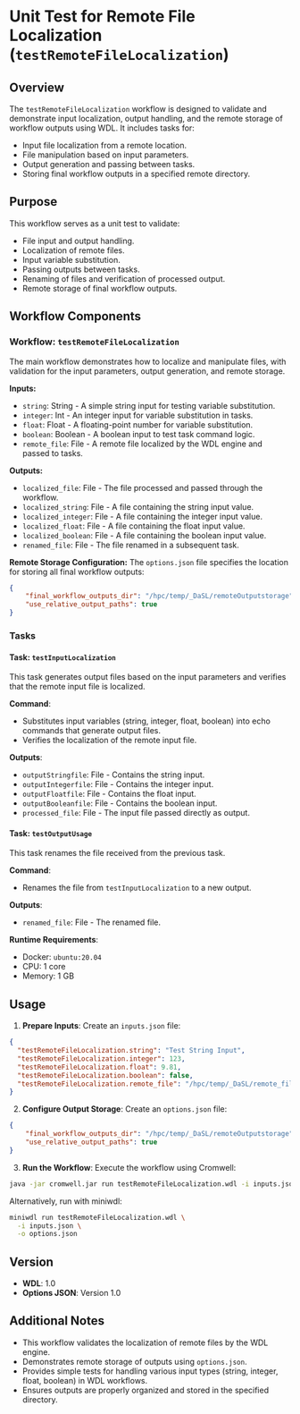 # Unit Test for Remote File Localization (`testRemoteFileLocalization`)

## Overview
The `testRemoteFileLocalization` workflow is designed to validate and demonstrate input localization, output handling, and the remote storage of workflow outputs using WDL. It includes tasks for:

- Input file localization from a remote location.
- File manipulation based on input parameters.
- Output generation and passing between tasks.
- Storing final workflow outputs in a specified remote directory.

## Purpose
This workflow serves as a unit test to validate:
- File input and output handling.
- Localization of remote files.
- Input variable substitution.
- Passing outputs between tasks.
- Renaming of files and verification of processed output.
- Remote storage of final workflow outputs.

## Workflow Components

### Workflow: `testRemoteFileLocalization`
The main workflow demonstrates how to localize and manipulate files, with validation for the input parameters, output generation, and remote storage.

**Inputs:**
- `string`: String - A simple string input for testing variable substitution.
- `integer`: Int - An integer input for variable substitution in tasks.
- `float`: Float - A floating-point number for variable substitution.
- `boolean`: Boolean - A boolean input to test task command logic.
- `remote_file`: File - A remote file localized by the WDL engine and passed to tasks.

**Outputs:**
- `localized_file`: File - The file processed and passed through the workflow.
- `localized_string`: File - A file containing the string input value.
- `localized_integer`: File - A file containing the integer input value.
- `localized_float`: File - A file containing the float input value.
- `localized_boolean`: File - A file containing the boolean input value.
- `renamed_file`: File - The file renamed in a subsequent task.

**Remote Storage Configuration:**
The `options.json` file specifies the location for storing all final workflow outputs:
```json
{
    "final_workflow_outputs_dir": "/hpc/temp/_DaSL/remoteOutputstorage",
    "use_relative_output_paths": true
}
```

### Tasks

#### Task: `testInputLocalization`
This task generates output files based on the input parameters and verifies that the remote input file is localized.

**Command**:
- Substitutes input variables (string, integer, float, boolean) into echo commands that generate output files.
- Verifies the localization of the remote input file.

**Outputs**:
- `outputStringfile`: File - Contains the string input.
- `outputIntegerfile`: File - Contains the integer input.
- `outputFloatfile`: File - Contains the float input.
- `outputBooleanfile`: File - Contains the boolean input.
- `processed_file`: File - The input file passed directly as output.

#### Task: `testOutputUsage`
This task renames the file received from the previous task.

**Command**:
- Renames the file from `testInputLocalization` to a new output.

**Outputs**:
- `renamed_file`: File - The renamed file.

**Runtime Requirements**:
- Docker: `ubuntu:20.04`
- CPU: 1 core
- Memory: 1 GB

## Usage
1. **Prepare Inputs**:
Create an `inputs.json` file:
```json
{
  "testRemoteFileLocalization.string": "Test String Input",
  "testRemoteFileLocalization.integer": 123,
  "testRemoteFileLocalization.float": 9.81,
  "testRemoteFileLocalization.boolean": false,
  "testRemoteFileLocalization.remote_file": "/hpc/temp/_DaSL/remote_file.txt"
}
```

2. **Configure Output Storage**:
Create an `options.json` file:
```json
{
    "final_workflow_outputs_dir": "/hpc/temp/_DaSL/remoteOutputstorage",
    "use_relative_output_paths": true
}
```

3. **Run the Workflow**:
Execute the workflow using Cromwell:
```bash
java -jar cromwell.jar run testRemoteFileLocalization.wdl -i inputs.json -o options.json
```

Alternatively, run with miniwdl:
```bash
miniwdl run testRemoteFileLocalization.wdl \
  -i inputs.json \
  -o options.json
```

## Version
- **WDL**: 1.0
- **Options JSON**: Version 1.0

## Additional Notes
- This workflow validates the localization of remote files by the WDL engine.
- Demonstrates remote storage of outputs using `options.json`.
- Provides simple tests for handling various input types (string, integer, float, boolean) in WDL workflows.
- Ensures outputs are properly organized and stored in the specified directory.

